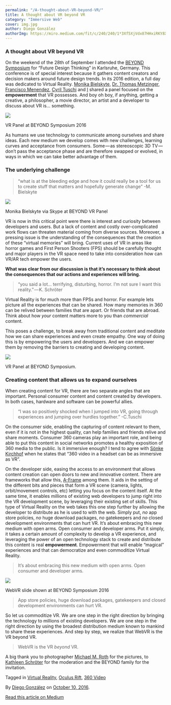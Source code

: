 ```yaml
---
permalink: "/A-thought-about-VR-beyond-VR/"
title: A thought about VR beyond VR
category: "Immersive Web"
cover: img.jpg
author: Diego González
authorImg: https://miro.medium.com/fit/c/240/240/1*3Xf5XjVdx87HHxiRKY8X1Q.jpeg
---
```


### A thought about VR beyond VR

On the weekend of the 28th of September I attended the [BEYOND Symposium](http://beyond-festival.com/en) for “Future Design Thinking” in Karlsruhe, Germany. This conference is of special interest because it gathers content creators and decision makers around future design trends. In its 2016 edition, a full day was dedicated to Virtual Reality. [Monika Bielskyte](http://beyond-festival.com/en/symposium/speaker/monika-bielskyte), [Dr. Thomas Metzinger](http://beyond-festival.com/en/symposium/speaker/prof-dr-thomas-metzinger), [Francisco Menendez](http://beyond-festival.com/en/symposium/speaker/francisco-menendez), [Cyril Tuschi](http://beyond-festival.com/en/symposium/speaker/cyril-tuschi) and [I](http://beyond-festival.com/en/symposium/speaker/diego-gonzalez-zuniga-0) shared a panel focused on the **empowerment** that VR possesses. And boy oh boy, if anything, getting a creative, a philosopher, a movie director, an artist and a developer to discuss about VR is… something.

![](https://cdn-images-1.medium.com/max/800/1*OqdpAd-ePPlnH9cBdiXv8A.jpeg)

VR Panel at BEYOND Symposium 2016

As humans we use technology to communicate among ourselves and share ideas. Each new medium we develop comes with new challenges, learning curves and acceptance from consumers. Some — as stereoscopic 3D TV — don’t pass the acceptance phase and are therefore swapped or evolved, in ways in which we can take better advantage of them.

### The underlying challenge

> “what is at the bleeding edge and how it could really be a tool for us to create stuff that matters and hopefully generate change” -M. Bielskyte

![](https://cdn-images-1.medium.com/max/800/1*Pf0MEubBX6ChvmYTUUy1yw.jpeg)

Monika Bielskyte via Skype at BEYOND VR Panel

VR is now in this critical point were there is interest and curiosity between developers and users. But a lack of content and costly over-complicated work flows can threaten material coming from diverse sources. Moreover, a pressing issue is the understanding of the consequences that the creation of these “virtual memories” will bring. Current uses of VR in areas like horror games and First Person Shooters (FPS) should be carefully thought and major players in the VR space need to take into consideration how can VR/AR tech empower the users.

**What was clear from our discussion is that it’s necessary to think about the consequences that our actions and experiences will bring.**

> “you said a lot… terrifying, disturbing, horror. I’m not sure I want this reality.” — K. Schröter

Virtual Reality is for much more than FPSs and horror. For example lets picture all the experiences that can be shared. How many memories in 360 can be relived between families that are apart. Or friends that are abroad. Think about how _your_ content matters more to you than _commercial_ content.

This poses a challenge, to break away from traditional content and meditate how we can share experiences and even create empathy. One way of doing this is by empowering the users and developers. And we can empower them by removing the barriers to creating and developing content.

![](https://cdn-images-1.medium.com/max/800/1*NkNblwciQFIoXtvkqLrj5A.jpeg)

VR Panel at BEYOND Symposium.

### Creating content that allows us to expand ourselves

When creating content for VR, there are two separate angles that are important. Personal consumer content and content created by developers. In both cases, hardware and software can be powerful allies.

> “I was so positively shocked when I jumped into VR, going through experiences and jumping over hurdles together.” -C.Tuschi

On the consumer side, enabling the capturing of content relevant to them, even if it is not in the highest quality, can help families and friends relive and share moments. Consumer 360 cameras play an important role, and being able to put this content in social networks promotes a healthy exposition of 360 media to the public. Is it immersive enough? I tend to agree with [Sönke Kirchhof](http://beyond-festival.com/en/symposium/speaker/sonke-kirchhof) when he states that “360 video in a headset can be as immersive as VR”.

On the developer side, easing the access to an environment that allows content creation can open doors to new and innovative content. There are frameworks that allow this, [A-Frame](https://aframe.io/) among them. It aids in the setting of the different bits and pieces that form a VR scene (camera, lights, orbit/movement controls, etc) letting you focus on the content itself. At the same time, it enables millions of existing web developers to jump right into the VR development scene, by leveraging their existing set of skills. This type of Virtual Reality on the web takes this one step further by allowing the developer to distribute as he is used to with the web. Simply put, _no_ app store policies, _no_ huge download packages, _no_ gatekeepers and _no_ closed development environments that can hurt VR. It’s about embracing this new medium with open arms. Open consumer and developer arms. Put it simply, it takes a certain amount of complexity to develop a VR experience, and leveraging the power of an open technology stack to create and distribute this content is real **empowerment**. Empowerment that will enable “magical” experiences and that can democratize and even commoditize Virtual Reality.

> It’s about embracing this new medium with open arms. Open consumer and developer arms.

![](https://cdn-images-1.medium.com/max/800/1*HlerwCSPx1BvWhYxzbm4VQ.png)

WebVR slide shown at BEYOND Symposium 2016

> App store policies, huge download packages, gatekeepers and closed development environments can hurt VR.

So let us commoditize VR. We are one step in the right direction by bringing the technology to millions of existing developers. We are one step in the right direction by using the broadest distribution medium known to mankind to share these experiences. And step by step, we realize that WebVR is the VR beyond VR.

> WebVR is the VR _beyond_ VR.

A big thank you to photographer [Michael M. Roth](http://micialmedia.de/) for the pictures, to [Kathleen Schröter](http://beyond-festival.com/en/symposium/speaker/kathleen-schroter) for the moderation and the BEYOND family for the invitation.

Tagged in [Virtual Reality](https://medium.com/tag/virtual-reality), [Oculus Rift](https://medium.com/tag/oculus-rift), [360 Video](https://medium.com/tag/360-video)

By [Diego González](https://medium.com/@diekus) on [October 10, 2016](https://medium.com/p/e570b9f661a6).

[Read this article on Medium](https://medium.com/@diekus/a-thought-about-vr-beyond-vr-e570b9f661a6)
